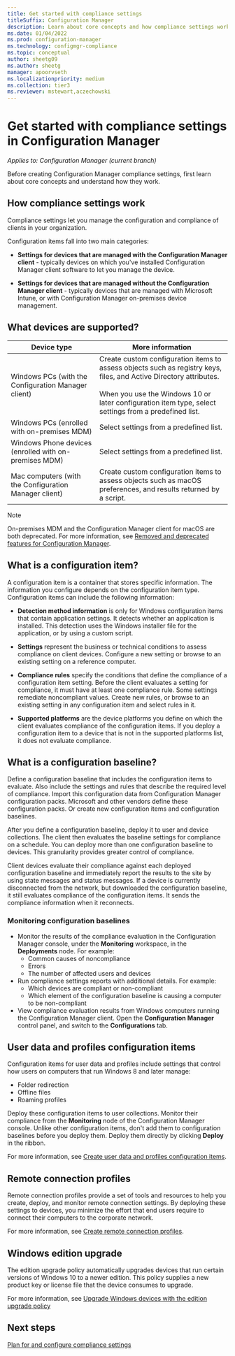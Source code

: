 ```yaml
---
title: Get started with compliance settings
titleSuffix: Configuration Manager
description: Learn about core concepts and how compliance settings work
ms.date: 01/04/2022
ms.prod: configuration-manager
ms.technology: configmgr-compliance
ms.topic: conceptual
author: sheetg09
ms.author: sheetg
manager: apoorvseth
ms.localizationpriority: medium
ms.collection: tier3
ms.reviewer: mstewart,aczechowski
---
```


# Get started with compliance settings in Configuration Manager

*Applies to: Configuration Manager (current branch)*

Before creating Configuration Manager compliance settings, first learn about core concepts and understand how they work.  

## How compliance settings work

Compliance settings let you manage the configuration and compliance of clients in your organization.  

Configuration items fall into two main categories:  

- **Settings for devices that are managed with the Configuration Manager client** - typically devices on which you've installed Configuration Manager client software to let you manage the device.  

- **Settings for devices that are managed without the Configuration Manager client** - typically devices that are managed with Microsoft Intune, or with Configuration Manager on-premises device management.  

## What devices are supported?  

| Device type | More information |  
|------------|----------------------|  
| Windows PCs (with the Configuration Manager client) | Create custom configuration items to assess objects such as registry keys, files, and Active Directory attributes.<br /><br /> When you use the Windows 10 or later configuration item type, select settings from a predefined list. |  
| Windows PCs (enrolled with on-premises MDM) | Select settings from a predefined list. |  
| Windows Phone devices (enrolled with on-premises MDM) | Select settings from a predefined list. |  
| Mac computers (with the Configuration Manager client) | Create custom configuration items to assess objects such as macOS preferences, and results returned by a script. |  

> [!NOTE]
> On-premises MDM and the Configuration Manager client for macOS are both deprecated. For more information, see [Removed and deprecated features for Configuration Manager](../../core/plan-design/changes/deprecated/removed-and-deprecated-cmfeatures.md).<!-- 12454901,12927803 -->

## What is a configuration item?

A configuration item is a container that stores specific information. The information you configure depends on the configuration item type. Configuration items can include the following information:

- **Detection method information** is only for Windows configuration items that contain application settings. It detects whether an application is installed. This detection uses the Windows installer file for the application, or by using a custom script.  

- **Settings** represent the business or technical conditions to assess compliance on client devices. Configure a new setting or browse to an existing setting on a reference computer.  

- **Compliance rules** specify the conditions that define the compliance of a configuration item setting. Before the client evaluates a setting for compliance, it must have at least one compliance rule. Some settings remediate noncompliant values. Create new rules, or browse to an existing setting in any configuration item and select rules in it.  

- **Supported platforms** are the device platforms you define on which the client evaluates compliance of the configuration items. If you deploy a configuration item to a device that is not in the supported platforms list, it does not evaluate compliance.  

## What is a configuration baseline?

Define a configuration baseline that includes the configuration items to evaluate. Also include the settings and rules that describe the required level of compliance. Import this configuration data from Configuration Manager configuration packs. Microsoft and other vendors define these configuration packs. Or create new configuration items and configuration baselines.  

After you define a configuration baseline, deploy it to user and device collections. The client then evaluates the baseline settings for compliance on a schedule. You can deploy more than one configuration baseline to devices. This granularity provides greater control of compliance. 

Client devices evaluate their compliance against each deployed configuration baseline and immediately report the results to the site by using state messages and status messages. If a device is currently disconnected from the network, but downloaded the configuration baseline, it still evaluates compliance of the configuration items. It sends the compliance information when it reconnects.  

### Monitoring configuration baselines

- Monitor the results of the compliance evaluation in the Configuration Manager console, under the **Monitoring** workspace, in the **Deployments** node. For example:
  - Common causes of noncompliance
  - Errors
  - The number of affected users and devices
- Run compliance settings reports with additional details. For example:
  - Which devices are compliant or non-compliant
  - Which element of the configuration baseline is causing a computer to be non-compliant
- View compliance evaluation results from Windows computers running the Configuration Manager client. Open the **Configuration Manager** control panel, and switch to the **Configurations** tab.  

## User data and profiles configuration items

Configuration items for user data and profiles include settings that control how users on computers that run Windows 8 and later manage:  

- Folder redirection
- Offline files
- Roaming profiles  

Deploy these configuration items to user collections. Monitor their compliance from the **Monitoring** node of the Configuration Manager console. Unlike other configuration items, don't add them to configuration baselines before you deploy them. Deploy them directly by clicking **Deploy** in the ribbon.  

For more information, see [Create user data and profiles configuration items](../deploy-use/create-user-data-and-profiles-configuration-items.md).  

## Remote connection profiles  

Remote connection profiles provide a set of tools and resources to help you create, deploy, and monitor remote connection settings. By deploying these settings to devices, you minimize the effort that end users require to connect their computers to the corporate network.  

For more information, see [Create remote connection profiles](../deploy-use/create-remote-connection-profiles.md).  

## Windows edition upgrade

The edition upgrade policy automatically upgrades devices that run certain versions of Windows 10 to a newer edition. This policy supplies a new product key or license file that the device consumes to upgrade.

For more information, see [Upgrade Windows devices with the edition upgrade policy](../deploy-use/upgrade-windows-version.md)

## Next steps

[Plan for and configure compliance settings](../plan-design/plan-for-and-configure-compliance-settings.md)
